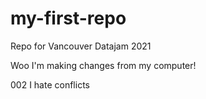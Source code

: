 # my-first-repo
Repo for Vancouver Datajam 2021

Woo I'm making changes from my computer! 

002 I hate conflicts 